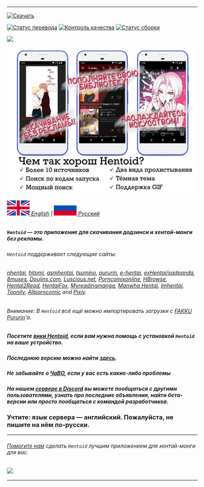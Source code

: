 <!--
  Title: Hentoid
  Description: Android-приложение для додзинси
-->
___

[![Скачать](https://img.shields.io/badge/Скачать-APK-brightgreen.svg)](https://github.com/avluis/Hentoid/releases/latest)

[![Статус перевода](https://hosted.weblate.org/widgets/hentoid/ru/svg-badge.svg)](https://hosted.weblate.org/engage/hentoid/ru/) [![Контроль качества](https://sonarcloud.io/api/project_badges/measure?project=RobbWatershed_hentoid-sonar&metric=alert_status)](https://sonarcloud.io/dashboard?id=RobbWatershed_hentoid-sonar) [![Статус сборки](https://app.bitrise.io/app/70539fbfc39cb9d8/status.svg?token=_kOMCvtscTfWpw7mdsqvJA&branch=dev)](https://app.bitrise.io/app/70539fbfc39cb9d8)

[![](https://discordapp.com/api/guilds/173995475098271746/embed.png?style=banner2)](https://discord.gg/QEZ3qk9)

![](https://github.com/avluis/Hentoid/blob/master/wiki-img/welcome-ru.png)

###### [![](https://github.com/avluis/Hentoid/blob/master/wiki-img/en-flag.svg) English](https://github.com/avluis/Hentoid/tree/master/README.md) | [![](https://github.com/avluis/Hentoid/blob/master/wiki-img/ru-flag.svg) Русский](https://github.com/avluis/Hentoid/tree/master/README-ru.md)

##### `Hentoid` — это приложение для скачивания додзинси и хентай-манги без рекламы.
###### `Hentoid` поддерживает следующие сайты:
###### [nhentai](https://nhentai.net/), [hitomi](https://hitomi.la/), [asmhentai](http://asmhentai.com/), [tsumino](http://www.tsumino.com/), [pururin](https://pururin.io/), [e-hentai](https://e-hentai.org/), [exHentai/sadpanda](https://exhentai.org), [8muses](https://www.8muses.com), [Doujins.com](https://doujins.com), [Luscious.net](https://www.luscious.net), [Porncomixonline](https://www.porncomixonline.net/), [HBrowse](https://www.hbrowse.com/), [Hentai2Read](https://hentai2read.com/), [HentaiFox](https://hentaifox.com), [Myreadingmanga](https://myreadingmanga.info/), [Manwha Hentai](https://manhwahentai.me/), [Imhentai](https://imhentai.com), [Toonily](https://toonily.com/), [Allporncomic](https://allporncomic.com/) and [Pixiv](https://www.pixiv.net/).
###### Внимание: В `Hentoid` всё ещё можно импортировать загрузки с [FAKKU](https://www.fakku.net/) [Pururin](https://raw.githubusercontent.com/AVnetWS/Hentoid-Resources/master/repo/assets/img/pururin.jpg)'а.
##### Посетите [вики Hentoid](https://github.com/AVnetWS/Hentoid/wiki), если вам нужна помощь с установкой `Hentoid` на ваше устройство.
##### Последнюю версию можно найти [здесь](https://github.com/AVnetWS/Hentoid/releases/latest).

##### Не забывайте о [ЧаВО](https://github.com/avluis/Hentoid/wiki/FAQ), если у вас есть какие-либо проблемы
##### На нашем [сервере в Discord](https://discord.gg/QEZ3qk9) вы можете пообщаться с другими пользователями, узнать про последние объявления, найти бета-версии или просто пообщаться с командой разработчиков.
### Учтите: язык сервера — английский. Пожалуйста, не пишите на нём по-русски.
___
###### [Помогите нам](https://github.com/AVnetWS/Hentoid/wiki/Contributing) сделать `Hentoid` лучшим приложением для хентай-манги для вас.

[![](https://github.com/avluis/Hentoid/blob/master/wiki-img/CherryBanner.png)](https://github.com/RobbWatershed/GalleryCherry)
___

<meta name='keywords' content='doujin, doujinshi, download doujinshi, android app, doujin android app, doujinshi android app, doujin android download, doujinshi android download'>
